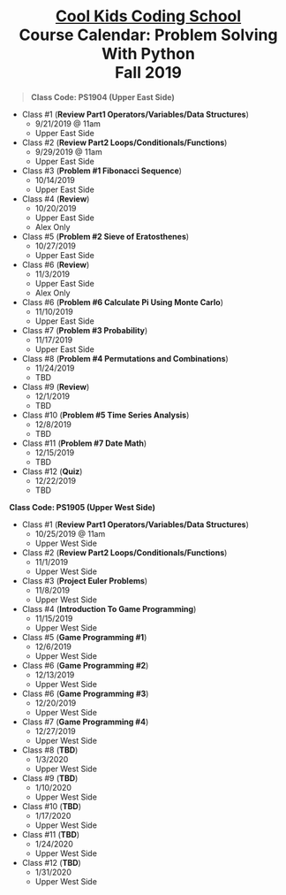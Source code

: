 # <center>[**Cool Kids Coding School**](http://www.coolkidscodingschool.com)<br>Course Calendar: **Problem Solving With Python**<br>  Fall 2019

> **Class Code: PS1904 (Upper East Side)**

+ Class #1 (**Review Part1 Operators/Variables/Data Structures**)
  + 9/21/2019 @ 11am
  + Upper East Side
+ Class #2 (**Review Part2 Loops/Conditionals/Functions**)
  + 9/29/2019 @ 11am
  + Upper East Side
+ Class #3 (**Problem #1 Fibonacci Sequence**)
  + 10/14/2019
  + Upper East Side
+ Class #4 (**Review**)
  + 10/20/2019
  + Upper East Side
  + Alex Only
+ Class #5 (**Problem #2 Sieve of Eratosthenes**)
  + 10/27/2019
  + Upper East Side
+ Class #6 (**Review**)
  + 11/3/2019
  + Upper East Side
  + Alex Only
+ Class #6 (**Problem #6 Calculate Pi Using Monte Carlo**)
  + 11/10/2019
  + Upper East Side
+ Class #7 (**Problem #3 Probability**)
  + 11/17/2019
  + Upper East Side
+ Class #8 (**Problem #4 Permutations and Combinations**)
  + 11/24/2019
  + TBD
+ Class #9 (**Review**)
  + 12/1/2019
  + TBD
+ Class #10 (**Problem #5 Time Series Analysis**)
  + 12/8/2019
  + TBD
+ Class #11 (**Problem #7 Date Math**)
  + 12/15/2019
  + TBD
+ Class #12 (**Quiz**)
  + 12/22/2019
  + TBD

**Class Code: PS1905 (Upper West Side)**

+ Class #1 (**Review Part1 Operators/Variables/Data Structures**)
  + 10/25/2019 @ 11am
  + Upper West Side
+ Class #2 (**Review Part2 Loops/Conditionals/Functions**)
  + 11/1/2019
  + Upper West Side
+ Class #3 (**Project Euler Problems**)
  + 11/8/2019
  + Upper West Side
+ Class #4 (**Introduction To Game Programming**)
  + 11/15/2019
  + Upper West Side
+ Class #5 (**Game Programming #1**)
  + 12/6/2019
  + Upper West Side
+ Class #6 (**Game Programming #2**)
  + 12/13/2019
  + Upper West Side
+ Class #6 (**Game Programming #3**)
  + 12/20/2019
  + Upper West Side
+ Class #7 (**Game Programming #4**)
  + 12/27/2019
  + Upper West Side
+ Class #8 (**TBD**)
  + 1/3/2020
  + Upper West Side
+ Class #9 (**TBD**)
  + 1/10/2020
  + Upper West Side
+ Class #10 (**TBD**)
  + 1/17/2020
  + Upper West Side
+ Class #11 (**TBD**)
  + 1/24/2020
  + Upper West Side
+ Class #12 (**TBD**)
  + 1/31/2020
  + Upper West Side
